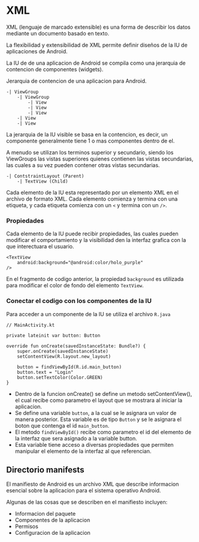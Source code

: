 # XML

XML (lenguaje de marcado extensible) es una forma de describir los datos mediante un documento basado en texto.

La flexibilidad y extensibilidad de XML permite definir diseños de la IU de aplicaciones de Android.

La IU de de una aplicacion de Android se compila como una jerarquia de contencion de componentes (widgets).

Jerarquia de contencion de una aplicacion para Android.

    -| ViewGroup
        -| ViewGroup
            -| View
            -| View
            -| View
        -| View
        -| View

La jerarquia de la IU visible se basa en la contencion, es decir, un componente generalmente tiene 1 o mas componentes dentro de el.

A menudo se utilizan los terminos superior y secundario, siendo los ViewGroups las vistas superiores quienes contienen las vistas secundarias, las cuales a su vez pueden contener otras vistas secundarias.

    -| ContstraintLayout (Parent)
        -| TextView (Child)

Cada elemento de la IU esta representado por un elemento XML en el archivo de formato XML. Cada elemento comienza y termina con una etiqueta, y cada etiqueta comienza con un `<` y termina con un `/>`.

### Propiedades

Cada elemento de la IU puede recibir propiedades, las cuales pueden modificar el comportamiento y la visibilidad den la interfaz grafica con la que interectuara el usuario.

    <TextView
        android:background="@android:color/holo_purple"
    />

En el fragmento de codigo anterior, la propiedad `background` es utilizada para modificar el color de fondo del elemento `TextView`.

### Conectar el codigo con los componentes de la IU

Para acceder a un componente de la IU se utiliza el archivo `R.java`

    // MainActivity.kt

    private lateinit var button: Button

    override fun onCreate(savedInstanceState: Bundle?) {
        super.onCreate(savedInstanceState)
        setContentView(R.layout.new_layout)

        button = findViewById(R.id.main_button)
        button.text = "Login"
        button.setTextColor(Color.GREEN)
    }

- Dentro de la funcion onCreate() se define un metodo setContentView(), el cual recibe como parametro el layout que se mostrara al iniciar la aplicacion.
- Se define una variable `button`, a la cual se le asignara un valor de manera posterior. Esta variable es de tipo `Button` y se le asignara el boton que contenga el id `main_button`.
- El metodo `findViewById()` recibe como parametro el id del elemento de la interfaz que sera asignado a la variable button.
- Esta variable tiene acceso a diversas propiedades que permiten manipular el elemento de la interfaz al que referencian.

## Directorio manifests

El manifiesto de Android es un archivo XML que describe informacion esencial sobre la aplicacion para el sistema operativo Android.

Algunas de las cosas que se describen en el manifiesto incluyen:
- Informacion del paquete
- Componentes de la aplicacion
- Permisos
- Configuracion de la aplicacion
